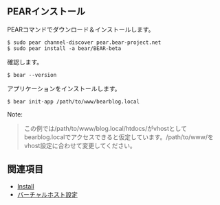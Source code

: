 ## PEARインストール ##

PEARコマンドでダウンロード＆インストールします。
```
$ sudo pear channel-discover pear.bear-project.net
$ sudo pear install -a bear/BEAR-beta
```
確認します。
```
$ bear --version
```

アプリケーションをインストールします。
```
$ bear init-app /path/to/www/bearblog.local
```

Note:
> この例では/path/to/www/blog.local/htdocs/がvhostとしてbearblog.localでアクセスできると仮定しています。/path/to/www/をvhost設定に合わせて変更してください。

## 関連項目 ##

  * [Install](Install.md)
  * [バーチャルホスト設定](http://code.google.com/p/bear-project/wiki/setup_osx#%E3%83%90%E3%83%BC%E3%83%81%E3%83%A3%E3%83%AB%E3%83%9B%E3%82%B9%E3%83%88%E8%A8%AD%E5%AE%9A)